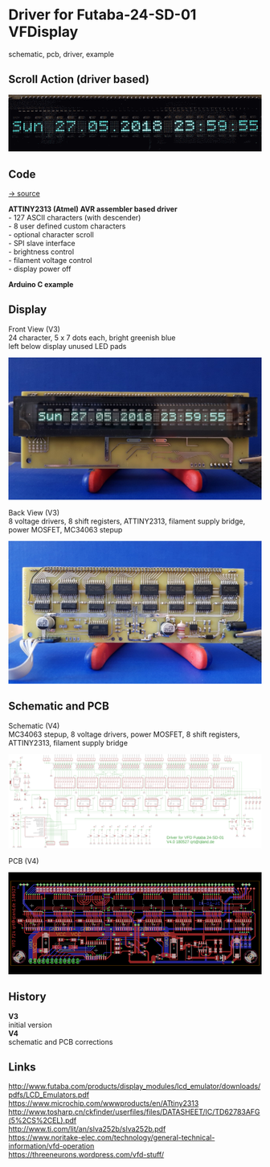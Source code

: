 # Driver for Futaba-24-SD-01 VFDisplay
schematic, pcb, driver, example

## Scroll Action (driver based)
![action](images/display.gif)

## Code
[-> source](source)

**ATTINY2313 (Atmel) AVR assembler based driver**  
\- 127 ASCII characters (with descender)  
\- 8 user defined custom characters  
\- optional character scroll  
\- SPI slave interface  
\- brightness control  
\- filament voltage control  
\- display power off

**Arduino C example**

## Display
Front View (V3)  
24 character, 5 x 7 dots each, bright greenish blue  
left below display unused LED pads

![front](images/front.jpg)

Back View (V3)  
8 voltage drivers, 8 shift registers, ATTINY2313, filament supply bridge, power MOSFET, MC34063 stepup  

![back](images/back.jpg)

## Schematic and PCB
Schematic (V4)  
MC34063 stepup, 8 voltage drivers, power MOSFET, 8 shift registers, ATTINY2313, filament supply bridge

![schematic](images/schematic.png)

PCB (V4)  

![pcb](images/pcb.png)

## History
__V3__  
initial version  
__V4__  
schematic and PCB corrections

## Links
http://www.futaba.com/products/display_modules/lcd_emulator/downloads/pdfs/LCD_Emulators.pdf  
https://www.microchip.com/wwwproducts/en/ATtiny2313  
http://www.tosharp.cn/ckfinder/userfiles/files/DATASHEET/IC/TD62783AFG(5%2CS%2CEL).pdf  
http://www.ti.com/lit/an/slva252b/slva252b.pdf  
https://www.noritake-elec.com/technology/general-technical-information/vfd-operation  
https://threeneurons.wordpress.com/vfd-stuff/  
